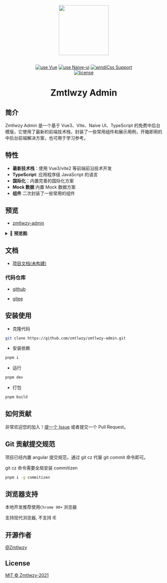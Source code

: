 <div align="center">
<img src="https://s4.ax1x.com/2021/12/30/TW2pVg.png" style="width:160px;margin-bottom:16px;" />

[![use Vue](https://img.shields.io/badge/use-Vue3-41b883?style=flat-square)](./package.json)
[![use Naive-ui](https://img.shields.io/badge/use-NaiveUI-5fbc21?style=flat-square)](./package.json)
[![windiCss Support](https://img.shields.io/badge/support-WindiCss-46acef?style=flat-square)](./package.json)
<br />
[![license](https://img.shields.io/github/license/zmtlwzy/zmtlwzy-admin?style=flat-square)](./LICENSE)

</div>

<h1 align="center">Zmtlwzy Admin</h1>

## 简介

Zmtlwzy Admin 是一个基于 Vue3、Vite、Naive UI、TypeScript 的免费中后台模版，它使用了最新的前端技术栈，封装了一些常用组件和展示用例，开箱即用的中后台前端解决方案，也可用于学习参考。

## 特性

- **最新技术栈**：使用 Vue3/vite2 等前端前沿技术开发
- **TypeScript**: 应用程序级 JavaScript 的语言
- **国际化**：内置完善的国际化方案
- **Mock 数据** 内置 Mock 数据方案
- **组件** 二次封装了一些常用的组件

## 预览

- [zmtlwzy-admin](https://zmtlwzy-admin.vercel.app/)

<details>
   <summary> 📎 <b>预览图</b>: </summary>
   <br />
   <img src="https://s4.ax1x.com/2021/12/30/TWEE8g.png" />
   <img src="https://s4.ax1x.com/2021/12/30/TWEV2Q.png" />
   <img src="https://s4.ax1x.com/2021/12/30/TWEZvj.png" />
   <img src="https://s4.ax1x.com/2021/12/30/TWEAPS.png" />
</details>

## 文档

- [项目文档(未构建)](https://)

### 代码仓库

- [github](https://github.com/zmtlwzy/zmtlwzy-admin)

- [gitee](https://gitee.com/zmtlwzy/zmtlwzy-admin)

## 安装使用

- 克隆代码

```bash
git clone https://github.com/zmtlwzy/zmtlwzy-admin.git
```

- 安装依赖

```bash
pnpm i
```

- 运行

```bash
pnpm dev
```

- 打包

```bash
pnpm build
```

## 如何贡献

非常欢迎您的加入！[提一个 Issue](https://github.com/zmtlwzy/zmtlwzy-admin/issues/new) 或者提交一个 Pull Request。

## Git 贡献提交规范

项目已经内置 angular 提交规范，通过 git cz 代替 git commit 命令即可。

git cz 命令需要全局安装 commitizen

```bash
pnpm i -g commitizen
```

## 浏览器支持

本地开发推荐使用`Chrome 90+` 浏览器

支持现代浏览器, 不支持 IE

## 开源作者

[@Zmtlwzy](https://github.com/zmtlwzy)

## License

[MIT © Zmtlwzy-2021](./LICENSE)
